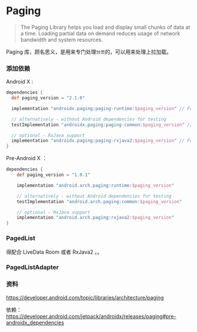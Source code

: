 # Paging 

> The Paging Library helps you load and display small chunks of data at a time. Loading partial data on demand reduces usage of network bandwidth and system resources.



Paging 库，顾名思义，是用来专门处理`分页`的，可以用来处理上拉加载。



### 添加依赖

Android X :

```groovy
dependencies {
  def paging_version = "2.1.0"

  implementation "androidx.paging:paging-runtime:$paging_version" // For Kotlin use paging-runtime-ktx

  // alternatively - without Android dependencies for testing
  testImplementation "androidx.paging:paging-common:$paging_version" // For Kotlin use paging-common-ktx

  // optional - RxJava support
  implementation "androidx.paging:paging-rxjava2:$paging_version" // For Kotlin use paging-rxjava2-ktx
}
```

Pre-Android X ：

```groovy
dependencies {
    def paging_version = "1.0.1"

    implementation "android.arch.paging:runtime:$paging_version"

    // alternatively - without Android dependencies for testing
    testImplementation "android.arch.paging:common:$paging_version"

    // optional - RxJava support
    implementation "android.arch.paging:rxjava2:$paging_version"
}
```



### PagedList



得配合 LiveData Room 或者 RxJava2 。。



### PagedListAdapter



### 资料

https://developer.android.com/topic/libraries/architecture/paging

依赖：https://developer.android.com/jetpack/androidx/releases/paging#pre-androidx_dependencies